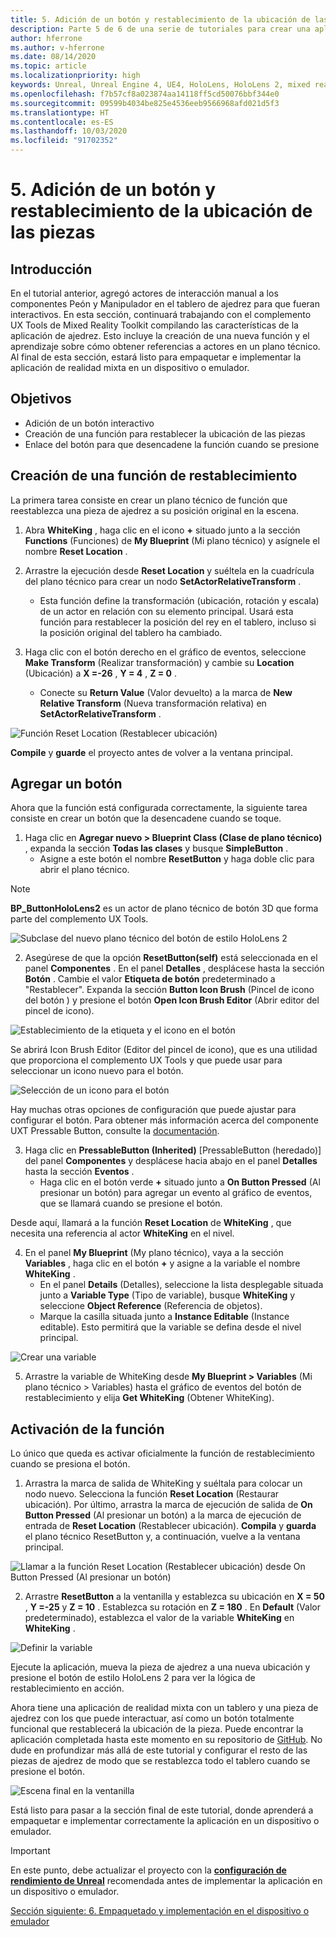 ```yaml
---
title: 5. Adición de un botón y restablecimiento de la ubicación de las piezas
description: Parte 5 de 6 de una serie de tutoriales para crear una aplicación de ajedrez sencilla con Unreal Engine 4 y el complemento UX Tools de Mixed Reality Toolkit
author: hferrone
ms.author: v-hferrone
ms.date: 08/14/2020
ms.topic: article
ms.localizationpriority: high
keywords: Unreal, Unreal Engine 4, UE4, HoloLens, HoloLens 2, mixed reality, tutorial, getting started, mrtk, uxt, UX Tools, documentation
ms.openlocfilehash: f7b57cf8a023874aa14118ff5cd50076bbf344e0
ms.sourcegitcommit: 09599b4034be825e4536eeb9566968afd021d5f3
ms.translationtype: HT
ms.contentlocale: es-ES
ms.lasthandoff: 10/03/2020
ms.locfileid: "91702352"
---
```

# <a name="5-adding-a-button--resetting-piece-locations"></a>5. Adición de un botón y restablecimiento de la ubicación de las piezas


## <a name="overview"></a>Introducción

En el tutorial anterior, agregó actores de interacción manual a los componentes Peón y Manipulador en el tablero de ajedrez para que fueran interactivos. En esta sección, continuará trabajando con el complemento UX Tools de Mixed Reality Toolkit compilando las características de la aplicación de ajedrez. Esto incluye la creación de una nueva función y el aprendizaje sobre cómo obtener referencias a actores en un plano técnico. Al final de esta sección, estará listo para empaquetar e implementar la aplicación de realidad mixta en un dispositivo o emulador.

## <a name="objectives"></a>Objetivos

* Adición de un botón interactivo
* Creación de una función para restablecer la ubicación de las piezas
* Enlace del botón para que desencadene la función cuando se presione

## <a name="creating-a-reset-function"></a>Creación de una función de restablecimiento
La primera tarea consiste en crear un plano técnico de función que reestablezca una pieza de ajedrez a su posición original en la escena. 

1.  Abra **WhiteKing** , haga clic en el icono **+** situado junto a la sección **Functions** (Funciones) de **My Blueprint** (Mi plano técnico) y asígnele el nombre **Reset Location** . 

2.  Arrastre la ejecución desde **Reset Location** y suéltela en la cuadrícula del plano técnico para crear un nodo **SetActorRelativeTransform** . 
    * Esta función define la transformación (ubicación, rotación y escala) de un actor en relación con su elemento principal. Usará esta función para restablecer la posición del rey en el tablero, incluso si la posición original del tablero ha cambiado. 
    
3. Haga clic con el botón derecho en el gráfico de eventos, seleccione **Make Transform** (Realizar transformación) y cambie su **Location** (Ubicación) a **X =-26** , **Y = 4** , **Z = 0** .
    * Conecte su **Return Value** (Valor devuelto) a la marca de **New Relative Transform** (Nueva transformación relativa) en **SetActorRelativeTransform** . 

![Función Reset Location (Restablecer ubicación)](images/unreal-uxt/5-function.PNG)

**Compile** y **guarde** el proyecto antes de volver a la ventana principal. 


## <a name="adding-a-button"></a>Agregar un botón
Ahora que la función está configurada correctamente, la siguiente tarea consiste en crear un botón que la desencadene cuando se toque. 


1.  Haga clic en **Agregar nuevo > Blueprint Class (Clase de plano técnico)** , expanda la sección **Todas las clases** y busque **SimpleButton** . 
    * Asigne a este botón el nombre **ResetButton** y haga doble clic para abrir el plano técnico.

> [!NOTE]
> **BP_ButtonHoloLens2** es un actor de plano técnico de botón 3D que forma parte del complemento UX Tools.

![Subclase del nuevo plano técnico del botón de estilo HoloLens 2](images/unreal-uxt/5-subclass.PNG)

2. Asegúrese de que la opción **ResetButton(self)** está seleccionada en el panel **Componentes** . En el panel **Detalles** , desplácese hasta la sección **Botón** . Cambie el valor **Etiqueta de botón** predeterminado a "Restablecer". Expanda la sección **Button Icon Brush** (Pincel de icono del botón ) y presione el botón **Open Icon Brush Editor** (Abrir editor del pincel de icono). 

![Establecimiento de la etiqueta y el icono en el botón](images/unreal-uxt/5-buttonconfig.PNG)

Se abrirá Icon Brush Editor (Editor del pincel de icono), que es una utilidad que proporciona el complemento UX Tools y que puede usar para seleccionar un icono nuevo para el botón. 

![Selección de un icono para el botón](images/unreal-uxt/5-iconbrusheditor.PNG)

Hay muchas otras opciones de configuración que puede ajustar para configurar el botón. Para obtener más información acerca del componente UXT Pressable Button, consulte la [documentación](https://microsoft.github.io/MixedReality-UXTools-Unreal/version/public/0.9.x/Docs/PressableButton.html).

3. Haga clic en **PressableButton (Inherited)** [PressableButton (heredado)] del panel **Componentes** y desplácese hacia abajo en el panel **Detalles** hasta la sección **Eventos** . 
    * Haga clic en el botón verde **+** situado junto a **On Button Pressed** (Al presionar un botón) para agregar un evento al gráfico de eventos, que se llamará cuando se presione el botón. 
    
Desde aquí, llamará a la función **Reset Location** de **WhiteKing** , que necesita una referencia al actor **WhiteKing** en el nivel. 

4.  En el panel **My Blueprint** (My plano técnico), vaya a la sección **Variables** , haga clic en el botón **+** y asigne a la variable el nombre **WhiteKing** . 
    * En el panel **Details** (Detalles), seleccione la lista desplegable situada junto a **Variable Type** (Tipo de variable), busque **WhiteKing** y seleccione **Object Reference** (Referencia de objetos). 
    * Marque la casilla situada junto a **Instance Editable** (Instance editable). Esto permitirá que la variable se defina desde el nivel principal. 

![Crear una variable](images/unreal-uxt/5-var.PNG)

5.  Arrastre la variable de WhiteKing desde **My Blueprint > Variables** (Mi plano técnico > Variables) hasta el gráfico de eventos del botón de restablecimiento y elija **Get WhiteKing** (Obtener WhiteKing). 

## <a name="firing-the-function"></a>Activación de la función
Lo único que queda es activar oficialmente la función de restablecimiento cuando se presiona el botón.

1.  Arrastra la marca de salida de WhiteKing y suéltala para colocar un nodo nuevo. Selecciona la función **Reset Location** (Restaurar ubicación). Por último, arrastra la marca de ejecución de salida de **On Button Pressed** (Al presionar un botón) a la marca de ejecución de entrada de **Reset Location** (Restablecer ubicación). **Compila** y **guarda** el plano técnico ResetButton y, a continuación, vuelve a la ventana principal. 

![Llamar a la función Reset Location (Restablecer ubicación) desde On Button Pressed (Al presionar un botón)](images/unreal-uxt/5-callresetloc.PNG)

2.  Arrastre **ResetButton** a la ventanilla y establezca su ubicación en **X = 50** , **Y =-25** y **Z = 10** . Establezca su rotación en **Z = 180** . En **Default** (Valor predeterminado), establezca el valor de la variable **WhiteKing** en **WhiteKing** .

![Definir la variable](images/unreal-uxt/5-buttonlevel.PNG)

Ejecute la aplicación, mueva la pieza de ajedrez a una nueva ubicación y presione el botón de estilo HoloLens 2 para ver la lógica de restablecimiento en acción.

Ahora tiene una aplicación de realidad mixta con un tablero y una pieza de ajedrez con los que puede interactuar, así como un botón totalmente funcional que restablecerá la ubicación de la pieza. Puede encontrar la aplicación completada hasta este momento en su repositorio de [GitHub](https://github.com/microsoft/MixedReality-Unreal-Samples/tree/master/ChessApp). No dude en profundizar más allá de este tutorial y configurar el resto de las piezas de ajedrez de modo que se restablezca todo el tablero cuando se presione el botón.

![Escena final en la ventanilla](images/unreal-uxt/5-endscene.PNG)

Está listo para pasar a la sección final de este tutorial, donde aprenderá a empaquetar e implementar correctamente la aplicación en un dispositivo o emulador.

> [!IMPORTANT]
> En este punto, debe actualizar el proyecto con la **[configuración de rendimiento de Unreal](../performance-recommendations-for-unreal.md)** recomendada antes de implementar la aplicación en un dispositivo o emulador.

[Sección siguiente: 6. Empaquetado y implementación en el dispositivo o emulador](unreal-uxt-ch6.md)
